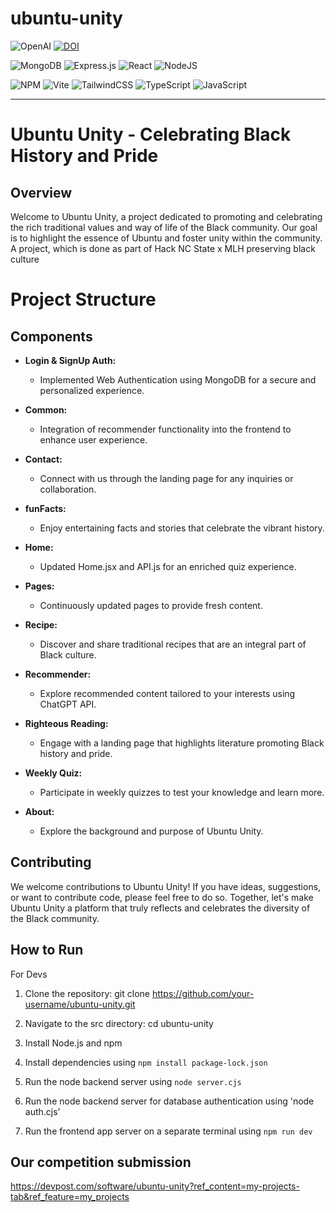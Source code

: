 # ubuntu-unity
![OpenAI](https://a11ybadges.com/badge?logo=openai) [![DOI](https://zenodo.org/badge/DOI/10.5281/zenodo.10615620.svg)](https://doi.org/10.5281/zenodo.10615620)

![MongoDB](https://img.shields.io/badge/MongoDB-%234ea94b.svg?style=for-the-badge&logo=mongodb&logoColor=white) ![Express.js](https://img.shields.io/badge/express.js-%23404d59.svg?style=for-the-badge&logo=express&logoColor=%2361DAFB) ![React](https://img.shields.io/badge/react-%2320232a.svg?style=for-the-badge&logo=react&logoColor=%2361DAFB) ![NodeJS](https://img.shields.io/badge/node.js-6DA55F?style=for-the-badge&logo=node.js&logoColor=white)

![NPM](https://img.shields.io/badge/NPM-%23CB3837.svg?style=for-the-badge&logo=npm&logoColor=white) ![Vite](https://img.shields.io/badge/vite-%23646CFF.svg?style=for-the-badge&logo=vite&logoColor=white) ![TailwindCSS](https://img.shields.io/badge/tailwindcss-%2338B2AC.svg?style=for-the-badge&logo=tailwind-css&logoColor=white) ![TypeScript](https://img.shields.io/badge/typescript-%23007ACC.svg?style=for-the-badge&logo=typescript&logoColor=white) ![JavaScript](https://img.shields.io/badge/javascript-%23323330.svg?style=for-the-badge&logo=javascript&logoColor=%23F7DF1E)

---

# Ubuntu Unity - Celebrating Black History and Pride
## Overview
Welcome to Ubuntu Unity, a project dedicated to promoting and celebrating the rich traditional values and way of life of the Black community. Our goal is to highlight the essence of Ubuntu and foster unity within the community. A project, which is done as part of Hack NC State x MLH preserving black culture 

# Project Structure
## Components

- **Login & SignUp Auth:**
  - Implemented Web Authentication using MongoDB for a secure and personalized experience.

- **Common:**
  - Integration of recommender functionality into the frontend to enhance user experience.

- **Contact:**
  - Connect with us through the landing page for any inquiries or collaboration.

- **funFacts:**
  - Enjoy entertaining facts and stories that celebrate the vibrant history.

- **Home:**
  - Updated Home.jsx and API.js for an enriched quiz experience.

- **Pages:**
  - Continuously updated pages to provide fresh content.

- **Recipe:**
  - Discover and share traditional recipes that are an integral part of Black culture.

- **Recommender:**
  - Explore recommended content tailored to your interests using ChatGPT API.

- **Righteous Reading:**
  - Engage with a landing page that highlights literature promoting Black history and pride.

- **Weekly Quiz:**
  - Participate in weekly quizzes to test your knowledge and learn more.

- **About:**
  - Explore the background and purpose of Ubuntu Unity.
## Contributing
We welcome contributions to Ubuntu Unity! If you have ideas, suggestions, or want to contribute code, please feel free to do so. Together, let's make Ubuntu Unity a platform that truly reflects and celebrates the diversity of the Black community.

## How to Run
For Devs

1. Clone the repository: git clone https://github.com/your-username/ubuntu-unity.git

2. Navigate to the src directory: cd ubuntu-unity

3. Install Node.js and npm

4. Install dependencies using `npm install package-lock.json`

5. Run the node backend server using `node server.cjs`
   
6. Run the node backend server for database authentication using 'node auth.cjs'

7. Run the frontend app server on a separate terminal using `npm run dev`

## Our competition submission
https://devpost.com/software/ubuntu-unity?ref_content=my-projects-tab&ref_feature=my_projects

